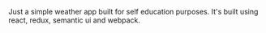 Just a simple weather app built for self education purposes. It's built using react, redux, semantic ui and webpack.
